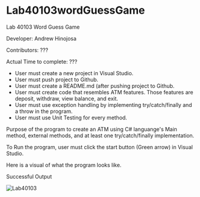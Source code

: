 # Lab40103wordGuessGame

Lab 40103 Word Guess Game

Developer: Andrew Hinojosa

Contributors: ???


Actual Time to complete: ???

* User must create a new project in Visual Studio. 
* User must push project to Github.
* User must create a README.md (after pushing project to Github.
* User must create code that resembles ATM features. Those features are deposit, withdraw, view balance, and exit.
* User must use exception handling by implementing try/catch/finally and a throw in the program.
* User must use Unit Testing for every method.

Purpose of the program to create an ATM using C# languange's Main method, external methods, and at least one try/catch/finally implementation.

To Run the program, user must click the start button (Green arrow) in Visual Studio.

Here is a visual of what the program looks like.

Successful Output

![Lab40103](???)

